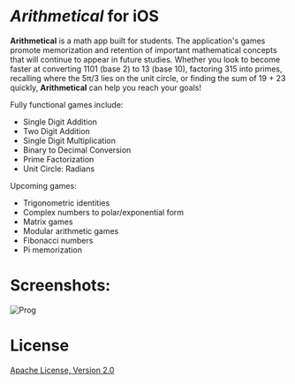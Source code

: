 # *Arithmetical* for iOS

**Arithmetical** is a math app built for students. The application's games promote memorization and retention of important mathematical concepts that will continue to appear in future studies. Whether you look to become faster at converting 1101 (base 2) to 13 (base 10), factoring 315 into primes, recalling where the 5π/3 lies on the unit circle, or finding the sum of 19 + 23 quickly, **Arithmetical** can help you reach your goals! 

Fully functional games include:

- Single Digit Addition
- Two Digit Addition
- Single Digit Multiplication
- Binary to Decimal Conversion
- Prime Factorization
- Unit Circle: Radians

Upcoming games:

- Trigonometric identities
- Complex numbers to polar/exponential form
- Matrix games
- Modular arithmetic games
- Fibonacci numbers
- Pi memorization 

# Screenshots:
![Prog](http://i.imgur.com/DCwcI1R.png)

# License
[Apache License, Version 2.0](https://github.com/psandovalsegura/arithmetical/blob/master/LICENSE)
